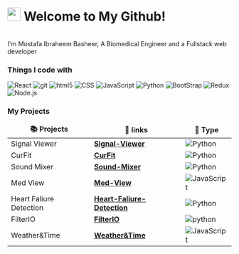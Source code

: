 <h1><img src="https://emojis.slackmojis.com/emojis/images/1531849430/4246/blob-sunglasses.gif?1531849430" width="30"/> Welcome to My Github!</h1>


<p></br> I'm Mostafa Ibraheem Basheer, A Biomedical Engineer and a Fullstack web developer</p>
<h3>Things I code with</h3>
<p>
  <img alt="React" src="https://img.shields.io/badge/-React-45b8d8?style=flat-square&logo=react&logoColor=white" />
  <img alt="git" src="https://img.shields.io/badge/-Git-F05032?style=flat-square&logo=git&logoColor=white" />
  <img alt="html5" src="https://img.shields.io/badge/-HTML5-E34F26?style=flat-square&logo=html5&logoColor=white" />
  <img alt="CSS" src="https://img.shields.io/badge/-CSS-blueviolet?style=flat-square&logo=CSS3&logoColor=white" />
  <img alt="JavaScript" src="https://img.shields.io/badge/-JavaScript-yellow?style=flat-square&logo=JavaScript&logoColor=white" />
  <img alt="Python" src="https://img.shields.io/badge/-Python-blue?style=flat-square&logo=Python&logoColor=white" />
  <img alt="BootStrap" src="https://img.shields.io/badge/-BootStrap-ff69b4?style=flat-square&logo=BootStrap&logoColor=white" />
  <img alt="Redux" src="https://img.shields.io/badge/-Redux-purple?style=flat-square&logo=Redux&logoColor=white" />
  <img alt="Node.js" src="https://img.shields.io/badge/-Node.js-339933?style=flat-square&logo=Node.js&logoColor=white" />
</p>
<h3>My Projects</h3>
<table>
  <thead align="center">
    <tr border: none;>
      <td><b>📚 Projects</b></td>
      <td><b>🔗 links</b></td>
      <td><b>🎁 Type</b></td>
    </tr>
  </thead>
  <tbody>
    <tr>
      <td>Signal Viewer</td>
      <td><a href="https://github.com/Mostafa-Ibraheem-basheer/Signal-viewer"><b>Signal-Viewer</b></a></td>
      <td><img alt="Python" src="https://img.shields.io/badge/-PythonWindowsApplication-blue?style=flat-square&logo=Python&logoColor=white" /></td>
    </tr>
    <tr>
      <td>CurFit</td>
      <td><a href="https://github.com/Mostafa-Ibraheem-basheer/CurFit"><b>CurFit</b></a></td>
     <td><img alt="Python" src="https://img.shields.io/badge/-PythonWindowsApplication-blue?style=flat-square&logo=Python&logoColor=white" /></td>
    </tr>
    <tr>
      <td>Sound Mixer</td>
      <td><a href="https://github.com/Mostafa-Ibraheem-basheer/Sound-Mixer"><b>Sound-Mixer</b></a></td>
      <td><img alt="Python" src="https://img.shields.io/badge/-PythonWindowsApplication-blue?style=flat-square&logo=Python&logoColor=white" /></td>
    </tr>
    <tr>
      <td>Med View</td>
      <td><a href="https://github.com/Mostafa-Ibraheem-basheer/MedView"><b>Med-View</b></a></td>
      <td><img alt="JavaScript" src="https://img.shields.io/badge/-JavaScriptsWebApplication-yellow?style=flat-square&logo=JavaScript&logoColor=white" /></td>
    </tr>
    <tr>
      <td>Heart Faliure Detection</td>
      <td><a href="https://github.com/Mostafa-Ibraheem-basheer/heart-failure-detection"><b>Heart-Faliure-Detection</b></a></td>
      <td><img alt="Python" src="https://img.shields.io/badge/-MachineLearning-red?style=flat-square&logo=OpenAI&logoColor=white" /></td>
    </tr>
    <tr>
      <td>FilterIO</td>
      <td><a href="https://github.com/Mostafa-Ibraheem-basheer/FilterIO"><b>FilterIO</b></a></td>
      <td><img alt="python" src="https://img.shields.io/badge/-PythonWindowsApplication-blue?style=flat-square&logo=python&logoColor=white" /></td>
    </tr>
    <tr>
      <td>Weather&Time</td>
      <td><a href="https://github.com/Mostafa-Ibraheem-basheer/Weather-Time"><b>Weather&Time</b></a></td>
      <td><img alt="JavaScript" src="https://img.shields.io/badge/-JavaScriptsWebApplication-yellow?style=flat-square&logo=JavaScript&logoColor=white" /></td>
    </tr>
  </tbody>
</table>
